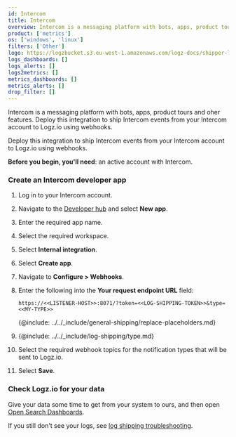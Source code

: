 ```yaml
---
id: Intercom
title: Intercom
overview: Intercom is a messaging platform with bots, apps, product tours and oher features. Deploy this integration to ship Intercom events from your Intercom account to Logz.io using webhooks. 
product: ['metrics']
os: ['windows', 'linux']
filters: ['Other']
logo: https://logzbucket.s3.eu-west-1.amazonaws.com/logz-docs/shipper-logos/intercom.png
logs_dashboards: []
logs_alerts: []
logs2metrics: []
metrics_dashboards: []
metrics_alerts: []
drop_filter: []
---
```



Intercom is a messaging platform with bots, apps, product tours and oher features. Deploy this integration to ship Intercom events from your Intercom account to Logz.io using webhooks. 

Deploy this integration to ship Intercom events from your Intercom account to Logz.io using webhooks.

**Before you begin, you'll need**: an active account with Intercom.

 

### Create an Intercom developer app

1. Log in to your Intercom account.

2. Navigate to the [Developer hub](https://app.intercom.com/a/apps/_/developer-hub) and select **New app**.

3. Enter the required app name.

4. Select the required workspace.

5. Select **Internal integration**.

6. Select **Create app**.

7. Navigate to **Configure > Webhooks**.

8. Enter the following into the **Your request endpoint URL** field:

   ```shell
   https://<<LISTENER-HOST>>:8071/?token=<<LOG-SHIPPING-TOKEN>>&type=<<MY-TYPE>>
   ```
      {@include: ../../_include/general-shipping/replace-placeholders.md}

9. {@include: ../../_include/log-shipping/type.md}

10. Select the required webhook topics for the notification types that will be sent to Logz.io.

11. Select **Save**.


### Check Logz.io for your data

Give your data some time to get from your system to ours, and then open [Open Search Dashboards](https://app.logz.io/#/dashboard/osd).

If you still don't see your logs, see [log shipping troubleshooting]({{site.baseurl}}/user-guide/log-shipping/log-shipping-troubleshooting.html).

 
